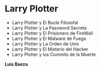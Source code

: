 # Larry Plotter

* Larry Plotter y El Bucle Filosofal
* Larry Plotter y La Password Secreta
* Larry Plotter y El Prisionero de FireWall
* Larry Plotter y El Malware de Fuego
* Larry Plotter y La Orden de Unix
* Larry Plotter y El Misterio del Hacker
* Larry Plotter y los Commits de la Muerte

**Luis Baeza**
